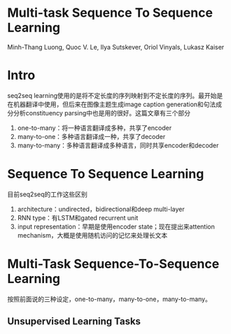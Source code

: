 # Multi-task Sequence To Sequence Learning

Minh-Thang Luong, Quoc V. Le, Ilya Sutskever, Oriol Vinyals, Lukasz Kaiser

# Intro

seq2seq learning使用的是将不定长度的序列映射到不定长度的序列。最开始是在机器翻译中使用，但后来在图像主题生成image caption generation和句法成分分析constituency parsing中也是用的很好。这篇文章有三个部分

1. one-to-many：将一种语言翻译成多种，共享了encoder
2. many-to-one：多种语言翻译成一种，共享了decoder
3. many-to-many：多种语言翻译成多种语言，同时共享encoder和decoder

# Sequence To Sequence Learning

目前seq2seq的工作这些区别

1. architecture：undirected，bidirectional和deep multi-layer
2. RNN type：有LSTM和gated recurrent unit
3. input representation：早期是使用encoder state；现在提出来attention mechanism，大概是使用随机访问的记忆来处理长文本

# Multi-Task Sequence-To-Sequence Learning

按照前面说的三种设定，one-to-many，many-to-one，many-to-many。

## Unsupervised Learning Tasks

